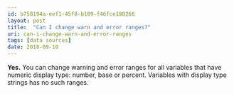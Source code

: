 ```yaml
---
id: b758194a-eef1-45f8-b109-f46fce180266
layout: post
title:  "Can I change warn and error ranges?"
uri: can-i-change-warn-and-error-ranges
tags: [data sources]
date: 2018-09-10
---
```


**Yes.** You can change warning and error ranges for all variables that have numeric display type: number, base or percent. Variables with display type strings has no such ranges.
